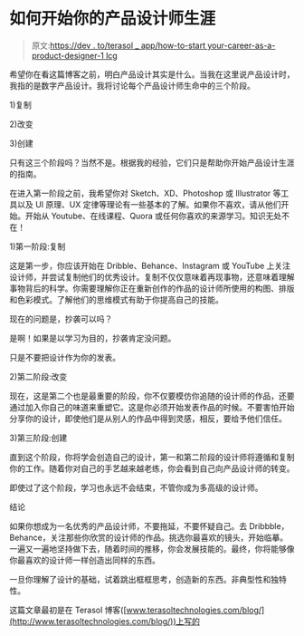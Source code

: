# 如何开始你的产品设计师生涯

> 原文:[https://dev . to/terasol _ app/how-to-start your-career-as-a-product-designer-1 lcg](https://dev.to/terasol_app/how-to-start-your-career-as-a-product-designer-1lcg)

希望你在看这篇博客之前，明白产品设计其实是什么。当我在这里说产品设计时，我指的是数字产品设计。我将讨论每个产品设计师生命中的三个阶段。

1)复制

2)改变

3)创建

只有这三个阶段吗？当然不是。根据我的经验，它们只是帮助你开始产品设计生涯的指南。

在进入第一阶段之前，我希望你对 Sketch、XD、Photoshop 或 Illustrator 等工具以及 UI 原理、UX 定律等理论有一些基本的了解。如果你不喜欢，请从他们开始。开始从 Youtube、在线课程、Quora 或任何你喜欢的来源学习。知识无处不在！

1)第一阶段:复制

这是第一步，你应该开始在 Dribble、Behance、Instagram 或 YouTube 上关注设计师，并尝试复制他们的优秀设计。复制不仅仅意味着再现事物，还意味着理解事物背后的科学。你需要理解你正在重新创作的作品的设计师所使用的构图、排版和色彩模式。了解他们的思维模式有助于你提高自己的技能。

现在的问题是，抄袭可以吗？

是啊！如果是以学习为目的，抄袭肯定没问题。

只是不要把设计作为你的发表。

2)第二阶段:改变

现在，这是第二个也是最重要的阶段，你不仅要模仿你追随的设计师的作品，还要通过加入你自己的味道来重塑它。这是你必须开始发表作品的时候。不要害怕开始分享你的设计，即使他们是从别人的作品中得到灵感，相反，要给予他们信任。

3)第三阶段:创建

直到这个阶段，你将学会创造自己的设计，第一和第二阶段的设计师将遵循和复制你的工作。随着你对自己的手艺越来越老练，你会看到自己向产品设计师的转变。

即使过了这个阶段，学习也永远不会结束，不管你成为多高级的设计师。

结论

如果你想成为一名优秀的产品设计师，不要拖延，不要怀疑自己。去 Dribbble，Behance，关注那些你欣赏的设计师的作品。挑选你最喜欢的镜头，开始临摹。一遍又一遍地坚持做下去，随着时间的推移，你会发展技能的。最终，你将能够像你最喜欢的设计师一样创造出同样的东西。

一旦你理解了设计的基础，试着跳出框框思考，创造新的东西。非典型性和独特性。

这篇文章最初是在 Terasol 博客([www.terasoltechnologies.com/blog/](http://www.terasoltechnologies.com/blog/))上写的